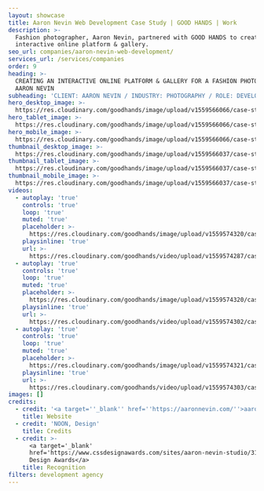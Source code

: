 ```yaml
---
layout: showcase
title: Aaron Nevin Web Development Case Study | GOOD HANDS | Work
description: >-
  Fashion photographer, Aaron Nevin, partnered with GOOD HANDS to create an
  interactive online platform & gallery.
seo_url: companies/aaron-nevin-web-development/
services_url: /services/companies
order: 9
heading: >-
  CREATING AN INTERACTIVE ONLINE PLATFORM & GALLERY FOR A FASHION PHOTOGRAPHER,
  AARON NEVIN
subheading: 'CLIENT: AARON NEVIN / INDUSTRY: PHOTOGRAPHY / ROLE: DEVELOPMENT'
hero_desktop_image: >-
  https://res.cloudinary.com/goodhands/image/upload/v1559566066/case-studies/aaron-nevin/case-study-aaron-nevin-1280px_sxjztl.jpg
hero_tablet_image: >-
  https://res.cloudinary.com/goodhands/image/upload/v1559566066/case-studies/aaron-nevin/case-study-aaron-nevin-768px_ncypth.jpg
hero_mobile_image: >-
  https://res.cloudinary.com/goodhands/image/upload/v1559566066/case-studies/aaron-nevin/case-study-aaron-nevin-360px_yqcwxp.jpg
thumbnail_desktop_image: >-
  https://res.cloudinary.com/goodhands/image/upload/v1559566037/case-studies/aaron-nevin/aaron-nevin-thumbnail-1280px_p20m5w.jpg
thumbnail_tablet_image: >-
  https://res.cloudinary.com/goodhands/image/upload/v1559566037/case-studies/aaron-nevin/aaron-nevin-thumbnail-768px_xsrodm.jpg
thumbnail_mobile_image: >-
  https://res.cloudinary.com/goodhands/image/upload/v1559566037/case-studies/aaron-nevin/aaron-nevin-thumbnail-360px_wqaiil.jpg
videos:
  - autoplay: 'true'
    controls: 'true'
    loop: 'true'
    muted: 'true'
    placeholder: >-
      https://res.cloudinary.com/goodhands/image/upload/v1559574320/case-studies/aaron-nevin/case-study-aaron-nevin-01_rc9q1p.jpg
    playsinline: 'true'
    url: >-
      https://res.cloudinary.com/goodhands/video/upload/v1559574287/case-studies/aaron-nevin/case-study-aaron-nevin-01_plhh08.mp4
  - autoplay: 'true'
    controls: 'true'
    loop: 'true'
    muted: 'true'
    placeholder: >-
      https://res.cloudinary.com/goodhands/image/upload/v1559574320/case-studies/aaron-nevin/case-study-aaron-nevin-02_w0bjls.jpg
    playsinline: 'true'
    url: >-
      https://res.cloudinary.com/goodhands/video/upload/v1559574302/case-studies/aaron-nevin/case-study-aaron-nevin-02_bo4cmd.mp4
  - autoplay: 'true'
    controls: 'true'
    loop: 'true'
    muted: 'true'
    placeholder: >-
      https://res.cloudinary.com/goodhands/image/upload/v1559574321/case-studies/aaron-nevin/case-study-aaron-nevin-03_t4rhok.jpg
    playsinline: 'true'
    url: >-
      https://res.cloudinary.com/goodhands/video/upload/v1559574303/case-studies/aaron-nevin/case-study-aaron-nevin-03_ppairl.mp4
images: []
credits:
  - credit: '<a target=''_blank'' href=''https://aaronnevin.com/''>aaronnevin.com</a>'
    title: Website
  - credit: 'NOON, Design'
    title: Credits
  - credit: >-
      <a target='_blank'
      href='https://www.cssdesignawards.com/sites/aaron-nevin-studio/31940/'>CSS
      Design Awards</a>
    title: Recognition
filters: development agency
---
```


